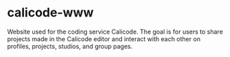 calicode-www
=================
Website used for the coding service Calicode. The goal is for users to share projects made in the Calicode editor and interact with each other on profiles, projects, studios, and group pages.
